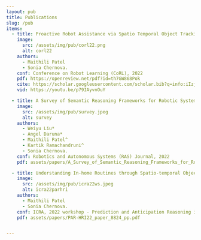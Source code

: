```yaml
---
layout: pub
title: Publications
slug: /pub
items:
  - title: Proactive Robot Assistance via Spatio Temporal Object Tracking
    image:
      src: /assets/img/pub/corl22.png
      alt: corl22
    authors: 
      - Maithili Patel
      - Sonia Chernova. 
    conf: Conference on Robot Learning (CoRL), 2022
    pdf: https://openreview.net/pdf?id=th7GW868Pok
    cite: https://scholar.googleusercontent.com/scholar.bib?q=info:iIzjc8ZqIaIJ:scholar.google.com/&output=citation&scisdr=CgWzs6gyEL228qyXKzQ:AAGBfm0AAAAAYzyRMzTtTpghFa0INZLbeYRZFNOeqWU_&scisig=AAGBfm0AAAAAYzyRM5UcRGGkToReoyGbhl3RdgkSSMtx&scisf=4&ct=citation&cd=-1&hl=en
    vid: https://youtu.be/p79IAyvnOuY

  - title: A Survey of Semantic Reasoning Frameworks for Robotic Systems
    image:
      src: /assets/img/pub/survey.jpeg
      alt: survey
    authors: 
      - Weiyu Liu*
      - Angel Daruna*
      - Maithili Patel^
      - Kartik Ramachandruni^
      - Sonia Chernova. 
    conf: Robotics and Autonomous Systems (RAS) Journal, 2022
    pdf: assets/papers/A_Survey_of_Semantic_Reasoning_Frameworks_for_Robotic_Systems.pdf

  - title: Understanding In-home Routines through Spatio-temporal Object Tracking for Proactive Assistance
    image:
      src: /assets/img/pub/icra22ws.jpeg
      alt: icra22parhri
    authors: 
      - Maithili Patel
      - Sonia Chernova. 
    conf: ICRA, 2022 workshop - Prediction and Anticipation Reasoning in Human Robot Interaction 
    pdf: assets/papers/PAR-HRI22_paper_8824_pp.pdf


---
```

<br />
<br />
